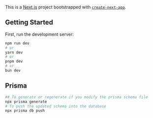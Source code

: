 This is a [Next.js](https://nextjs.org/) project bootstrapped with [`create-next-app`](https://github.com/vercel/next.js/tree/canary/packages/create-next-app).

## Getting Started

First, run the development server:

```bash
npm run dev
# or
yarn dev
# or
pnpm dev
# or
bun dev
```

## Prisma

```bash
## To generate or regenerate if you modify the prisma schema file
npx prisma generate
# To push the updated schema into the database 
npx prisma db push
```
